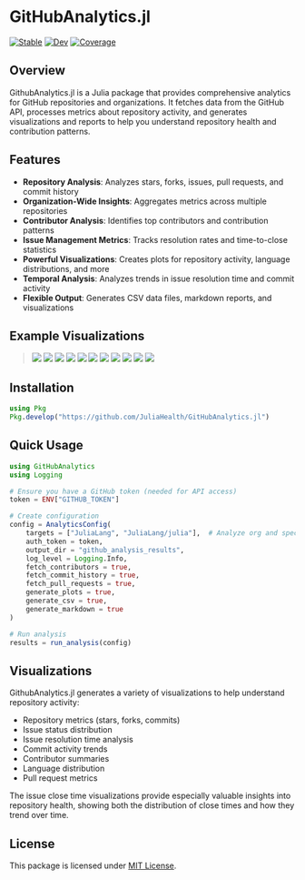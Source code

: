 # GitHubAnalytics.jl
[![Stable](https://img.shields.io/badge/docs-stable-blue.svg)](https://divital-coder.github.io/GithubAnalytics.jl/stable/)
[![Dev](https://img.shields.io/badge/docs-dev-blue.svg)](https://divital-coder.github.io/GithubAnalytics.jl/dev/)
[![Coverage](https://codecov.io/gh/divital-coder/GithubAnalytics.jl/branch/main/graph/badge.svg)](https://codecov.io/gh/divital-coder/GithubAnalytics.jl)

## Overview

GithubAnalytics.jl is a Julia package that provides comprehensive analytics for GitHub repositories and organizations. It fetches data from the GitHub API, processes metrics about repository activity, and generates visualizations and reports to help you understand repository health and contribution patterns.

## Features

- **Repository Analysis**: Analyzes stars, forks, issues, pull requests, and commit history
- **Organization-Wide Insights**: Aggregates metrics across multiple repositories 
- **Contributor Analysis**: Identifies top contributors and contribution patterns
- **Issue Management Metrics**: Tracks resolution rates and time-to-close statistics
- **Powerful Visualizations**: Creates plots for repository activity, language distributions, and more
- **Temporal Analysis**: Analyzes trends in issue resolution time and commit activity
- **Flexible Output**: Generates CSV data files, markdown reports, and visualizations

## Example Visualizations
> ![](./organalysis_2025-05-02_200803/issue_close_time_distribution.png)
> ![](./organalysis_2025-05-02_200803/issue_close_time_trend.png)
> ![](./organalysis_2025-05-02_200803/issue_close_time_violin.png)
> ![](./organalysis_2025-05-02_200803/issue_status_percentage.png)
> ![](./organalysis_2025-05-02_200803/issue_status_stacked.png)
> ![](./organalysis_2025-05-02_200803/language_distribution_pie.png)
> ![](./organalysis_2025-05-02_200803/overall_commit_activity.png)
> ![](./organalysis_2025-05-02_200803/overall_issue_distribution_pie.png)
> ![](./organalysis_2025-05-02_200803/pull_request_summary.png)
> ![](./organalysis_2025-05-02_200803/top_contributors.png)
> ![](./organalysis_2025-05-02_200803/top_repos_by_stars.png)

## Installation

```julia
using Pkg
Pkg.develop("https://github.com/JuliaHealth/GitHubAnalytics.jl")
```

## Quick Usage

```julia
using GitHubAnalytics
using Logging

# Ensure you have a GitHub token (needed for API access)
token = ENV["GITHUB_TOKEN"]

# Create configuration
config = AnalyticsConfig(
    targets = ["JuliaLang", "JuliaLang/julia"],  # Analyze org and specific repos
    auth_token = token,
    output_dir = "github_analysis_results",
    log_level = Logging.Info,
    fetch_contributors = true, 
    fetch_commit_history = true,
    fetch_pull_requests = true,
    generate_plots = true,
    generate_csv = true,
    generate_markdown = true
)

# Run analysis
results = run_analysis(config)
```

## Visualizations

GithubAnalytics.jl generates a variety of visualizations to help understand repository activity:

- Repository metrics (stars, forks, commits)
- Issue status distribution
- Issue resolution time analysis
- Commit activity trends
- Contributor summaries
- Language distribution
- Pull request metrics

The issue close time visualizations provide especially valuable insights into repository health, showing both the distribution of close times and how they trend over time.

## License

This package is licensed under [MIT License](LICENSE).
